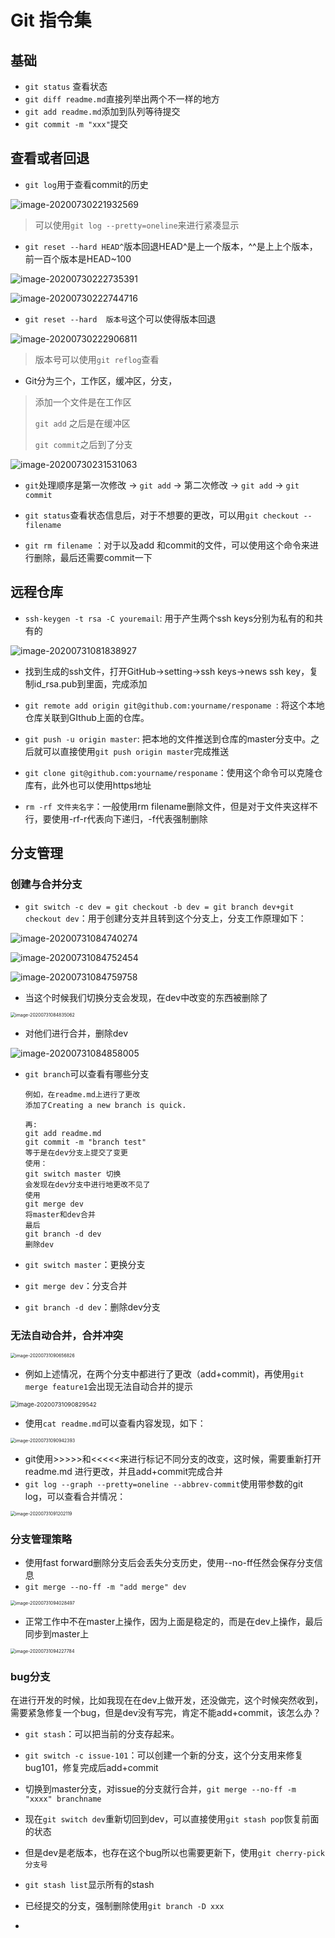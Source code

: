 # Git 指令集

## 基础

- `git status` 查看状态
- `git diff readme.md`直接列举出两个不一样的地方
- `git add readme.md`添加到队列等待提交
- `git commit -m "xxx"`提交

## 查看或者回退

- `git log`用于查看commit的历史

![image-20200730221932569](C:\Users\LvGJ\AppData\Roaming\Typora\typora-user-images\image-20200730221932569.png)

> 可以使用`git log --pretty=oneline`来进行紧凑显示

- `git reset --hard HEAD^`版本回退HEAD\^是上一个版本，\^\^是上上个版本，前一百个版本是HEAD~100

![image-20200730222735391](C:\Users\LvGJ\AppData\Roaming\Typora\typora-user-images\image-20200730222735391.png)

![image-20200730222744716](C:\Users\LvGJ\AppData\Roaming\Typora\typora-user-images\image-20200730222744716.png)

- `git reset --hard  版本号`这个可以使得版本回退

![image-20200730222906811](C:\Users\LvGJ\AppData\Roaming\Typora\typora-user-images\image-20200730222906811.png)

> 版本号可以使用`git reflog`查看

- Git分为三个，工作区，缓冲区，分支，

> 添加一个文件是在工作区
>
> `git add` 之后是在缓冲区
>
> `git commit`之后到了分支

![image-20200730231531063](C:\Users\LvGJ\AppData\Roaming\Typora\typora-user-images\image-20200730231531063.png)

- `git`处理顺序是第一次修改 -> `git add` -> 第二次修改 -> `git add` -> `git commit`

- `git status`查看状态信息后，对于不想要的更改，可以用`git checkout -- filename`

- `git rm filename` ：对于以及add 和commit的文件，可以使用这个命令来进行删除，最后还需要commit一下

## 远程仓库

- `ssh-keygen -t rsa -C youremail`: 用于产生两个ssh keys分别为私有的和共有的

![image-20200731081838927](C:\Users\LvGJ\AppData\Roaming\Typora\typora-user-images\image-20200731081838927.png)

- 找到生成的ssh文件，打开GitHub->setting->ssh keys->news ssh key，复制id_rsa.pub到里面，完成添加

- `git remote add origin git@github.com:yourname/responame `: 将这个本地仓库关联到GIthub上面的仓库。
- `git push -u origin master`: 把本地的文件推送到仓库的master分支中。之后就可以直接使用`git push origin master`完成推送
- `git clone git@github.com:yourname/responame`：使用这个命令可以克隆仓库有，此外也可以使用https地址
- `rm -rf 文件夹名字`：一般使用rm filename删除文件，但是对于文件夹这样不行，要使用-rf-r代表向下递归，-f代表强制删除

## 分支管理

### 创建与合并分支

- `git switch -c dev = git checkout -b dev = git branch dev+git checkout dev`：用于创建分支并且转到这个分支上，分支工作原理如下：

![image-20200731084740274](C:\Users\LvGJ\AppData\Roaming\Typora\typora-user-images\image-20200731084740274.png)

![image-20200731084752454](C:\Users\LvGJ\AppData\Roaming\Typora\typora-user-images\image-20200731084752454.png)

![image-20200731084759758](C:\Users\LvGJ\AppData\Roaming\Typora\typora-user-images\image-20200731084759758.png)

- 当这个时候我们切换分支会发现，在dev中改变的东西被删除了

<img src="C:\Users\LvGJ\AppData\Roaming\Typora\typora-user-images\image-20200731084835062.png" alt="image-20200731084835062" style="zoom:50%;" />

- 对他们进行合并，删除dev

![image-20200731084858005](C:\Users\LvGJ\AppData\Roaming\Typora\typora-user-images\image-20200731084858005.png)

- `git branch`可以查看有哪些分支

  ```
  例如，在readme.md上进行了更改
  添加了Creating a new branch is quick.
  
  再:
  git add readme.md
  git commit -m "branch test"
  等于是在dev分支上提交了变更
  使用：
  git switch master 切换
  会发现在dev分支中进行地更改不见了
  使用
  git merge dev
  将master和dev合并
  最后
  git branch -d dev
  删除dev
  ```

- `git switch master`：更换分支
- `git merge dev`：分支合并
- `git branch -d dev`：删除dev分支

### 无法自动合并，合并冲突

<img src="C:\Users\LvGJ\Documents\PostGraduate\Tool\image-20200731090656826.png" alt="image-20200731090656826" style="zoom:50%;" />

- 例如上述情况，在两个分支中都进行了更改（add+commit)，再使用`git merge feature1`会出现无法自动合并的提示

<img src="C:\Users\LvGJ\AppData\Roaming\Typora\typora-user-images\image-20200731090829542.png" alt="image-20200731090829542" style="zoom:67%;" />

- 使用`cat readme.md`可以查看内容发现，如下：

<img src="C:\Users\LvGJ\AppData\Roaming\Typora\typora-user-images\image-20200731090942393.png" alt="image-20200731090942393" style="zoom:50%;" />

- git使用>>>>>和<<<<<来进行标记不同分支的改变，这时候，需要重新打开readme.md 进行更改，并且add+commit完成合并
- `git log --graph --pretty=oneline --abbrev-commit`使用带参数的git log，可以查看合并情况：

<img src="C:\Users\LvGJ\AppData\Roaming\Typora\typora-user-images\image-20200731091202119.png" alt="image-20200731091202119" style="zoom:50%;" />

### 分支管理策略

- 使用fast forward删除分支后会丢失分支历史，使用--no-ff任然会保存分支信息
- `git merge --no-ff -m "add merge" dev`

<img src="C:\Users\LvGJ\AppData\Roaming\Typora\typora-user-images\image-20200731094028497.png" alt="image-20200731094028497" style="zoom:50%;" />

- 正常工作中不在master上操作，因为上面是稳定的，而是在dev上操作，最后同步到master上
<img src="C:\Users\LvGJ\AppData\Roaming\Typora\typora-user-images\image-20200731094227784.png" alt="image-20200731094227784" style="zoom:50%;" />

### bug分支

在进行开发的时候，比如我现在在dev上做开发，还没做完，这个时候突然收到，需要紧急修复一个bug，但是dev没有写完，肯定不能add+commit，该怎么办？

- `git stash`：可以把当前的分支存起来。
- `git switch -c issue-101`：可以创建一个新的分支，这个分支用来修复bug101，修复完成后add+commit
- 切换到master分支，对issue的分支就行合并，`git merge --no-ff -m "xxxx" branchname`
- 现在`git switch dev`重新切回到dev，可以直接使用`git stash pop`恢复前面的状态
- 但是dev是老版本，也存在这个bug所以也需要更新下，使用`git cherry-pick  分支号`
- `git stash list`显示所有的stash

- 已经提交的分支，强制删除使用`git branch -D xxx`
- 